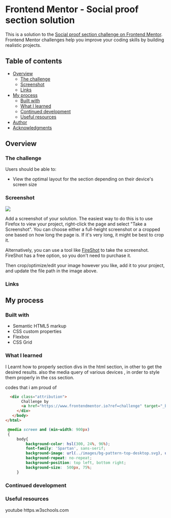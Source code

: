# Frontend Mentor - Social proof section solution

This is a solution to the [Social proof section challenge on Frontend Mentor](https://www.frontendmentor.io/challenges/social-proof-section-6e0qTv_bA). Frontend Mentor challenges help you improve your coding skills by building realistic projects. 

## Table of contents

- [Overview](#overview)
  - [The challenge](#the-challenge)
  - [Screenshot](#screenshot)
  - [Links](#links)
- [My process](#my-process)
  - [Built with](#built-with)
  - [What I learned](#what-i-learned)
  - [Continued development](#continued-development)
  - [Useful resources](#useful-resources)
- [Author](#author)
- [Acknowledgments](#acknowledgments)



## Overview

### The challenge

Users should be able to:

- View the optimal layout for the section depending on their device's screen size

### Screenshot

![](./screenshot.jpg)

Add a screenshot of your solution. The easiest way to do this is to use Firefox to view your project, right-click the page and select "Take a Screenshot". You can choose either a full-height screenshot or a cropped one based on how long the page is. If it's very long, it might be best to crop it.

Alternatively, you can use a tool like [FireShot](https://getfireshot.com/) to take the screenshot. FireShot has a free option, so you don't need to purchase it. 

Then crop/optimize/edit your image however you like, add it to your project, and update the file path in the image above.



### Links



## My process

### Built with

- Semantic HTML5 markup
- CSS custom properties
- Flexbox
- CSS Grid


### What I learned

I Learnt how to properly section divs in the html section, in other to get the desired results. also the media query of 
various devices , in order to style them properly in the css section.

codes that i am proud of 

```html
  <div class="attribution">
       Challenge by 
       <a href="https://www.frontendmentor.io?ref=challenge" target="_blank">Frontend Mentor</a>. Coded by <a href="#">RICHARD DIVINE</a>. 
     </div>
   </body>
</html>

```
```css
 @media screen and (min-width: 900px) 
 { 
     body{ 
         background-color: hsl(300, 24%, 96%); 
         font-family: 'Spartan', sans-serif; 
         background-image: url(../images/bg-pattern-top-desktop.svg), url(../images/bg-pattern-bottom-desktop.svg) ; 
         background-repeat: no-repeat; 
         background-position: top left, bottom right; 
         background-size:  500px, 75%; 
     } 

```



### Continued development



### Useful resources

youtube
https.w3schools.com 
